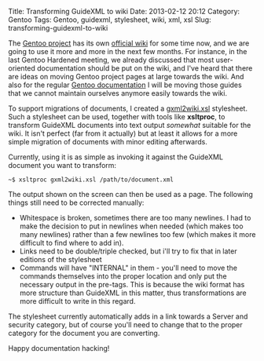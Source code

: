 Title: Transforming GuideXML to wiki
Date: 2013-02-12 20:12
Category: Gentoo
Tags: Gentoo, guidexml, stylesheet, wiki, xml, xsl
Slug: transforming-guidexml-to-wiki

The [Gentoo project](http://www.gentoo.org) has its own [official
wiki](https://wiki.gentoo.org) for some time now, and we are going to
use it more and more in the next few months. For instance, in the last
Gentoo Hardened meeting, we already discussed that most user-oriented
documentation should be put on the wiki, and I've heard that there are
ideas on moving Gentoo project pages at large towards the wiki. And also
for the regular [Gentoo
documentation](http://www.gentoo.org/doc/en/list.xml) I will be moving
those guides that we cannot maintain ourselves anymore easily towards
the wiki.

To support migrations of documents, I created a
[gxml2wiki.xsl](https://github.com/sjvermeu/small.coding/blob/master/gxml2docbook/gxml2wiki.xsl)
stylesheet. Such a stylesheet can be used, together with tools like
**xsltproc**, to transform GuideXML documents into text output
*somewhat* suitable for the wiki. It isn't perfect (far from it
actually) but at least it allows for a more simple migration of
documents with minor editing afterwards.

Currently, using it is as simple as invoking it against the GuideXML
document you want to transform:

    ~$ xsltproc gxml2wiki.xsl /path/to/document.xml

The output shown on the screen can then be used as a page. The following
things still need to be corrected manually:

-   Whitespace is broken, sometimes there are too many newlines. I had
    to make the decision to put in newlines when needed (which makes too
    many newlines) rather than a few newlines too few (which makes it
    more difficult to find where to add in).
-   Links need to be double/triple checked, but i'll try to fix that in
    later editions of the stylesheet
-   Commands will have "INTERNAL" in them - you'll need to move the
    commands themselves into the proper location and only put the
    necessary output in the pre-tags. This is because the wiki format
    has more structure than GuideXML in this matter, thus
    transformations are more difficult to write in this regard.

The stylesheet currently automatically adds in a link towards a Server
and security category, but of course you'll need to change that to the
proper category for the document you are converting.

Happy documentation hacking!
